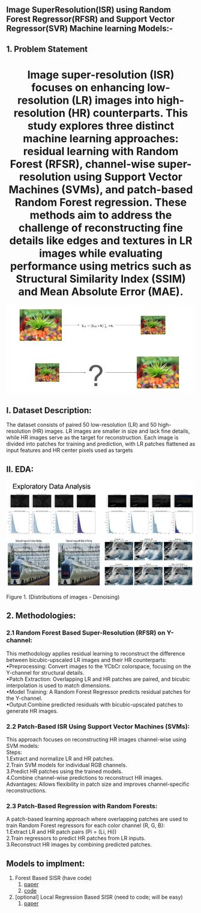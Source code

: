  ## Image SuperResolution(ISR) using Random Forest Regressor(RFSR) and Support Vector Regressor(SVR) Machine learning Models:-

## 1. Problem Statement
<h1 align="center">
Image super-resolution (ISR) focuses on enhancing low-resolution (LR) images into high-resolution (HR) counterparts. This study explores three distinct machine learning approaches: residual learning with Random Forest (RFSR), channel-wise super-resolution using Support Vector Machines (SVMs), and patch-based Random Forest regression. These methods aim to address the challenge of reconstructing fine details like edges and textures in LR images while evaluating performance using metrics such as Structural Similarity Index (SSIM) and Mean Absolute Error (MAE).
</h1>

<p float="left">
 <img src="isr_images/isr01.jpg" alt="Image" width="600" />
  
</p>

## I. Dataset Description:
The dataset consists of paired 50 low-resolution (LR) and 50 high-resolution (HR) images. LR images are smaller in size and lack fine details, while HR images serve as the target for reconstruction. Each image is divided into patches for training and prediction, with LR patches flattened as input features and HR center pixels used as targets

## II. EDA:
<p float="left">
 <img src="isr_images/isr02.jpg" alt="Image" width="600" />
  
</p>

Figure 1. (Distributions of images - Denoising)

## 2. Methodologies:

### 2.1 Random Forest Based Super-Resolution (RFSR) on Y-channel:
This methodology applies residual learning to reconstruct the difference between bicubic-upscaled LR images and their HR counterparts:<br>
•Preprocessing: Convert images to the YCbCr colorspace, focusing on the Y-channel for structural details.<br>
•Patch Extraction: Overlapping LR and HR patches are paired, and bicubic interpolation is used to match dimensions.<br>
•Model Training: A Random Forest Regressor predicts residual patches for the Y-channel.<br>
•Output:Combine predicted residuals with bicubic-upscaled patches to generate HR images.<br>

### 2.2 Patch-Based ISR Using Support Vector Machines (SVMs):
This approach focuses on reconstructing HR images channel-wise using SVM models:<br>
Steps:<br>
1.Extract and normalize LR and HR patches.<br>
2.Train SVM models for individual RGB channels.<br>
3.Predict HR patches using the trained models.<br>
4.Combine channel-wise predictions to reconstruct HR images.<br>
Advantages: Allows flexibility in patch size and improves channel-specific reconstructions.<br>

### 2.3 Patch-Based Regression with Random Forests:
A patch-based learning approach where overlapping patches are used to train Random Forest regressors for each color channel (R, G, B):<br>
1.Extract LR and HR patch pairs (Pi = (Li, Hi))<br>
2.Train regressors to predict HR patches from LR inputs.<br>
3.Reconstruct HR images by combining predicted patches.<br>





## Models to implment:
1. Forest Based SISR (have code)
   1. [paper](papers/random_forests.pdf)
   2. [code](https://github.com/jshermeyer/RFSR)
2. [optional] Local Regression Based SISR (need to code; will be easy)
   1. [paper](papers/local_regression.pdf)


